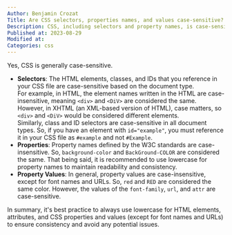 ```yaml
---
Author: Benjamin Crozat
Title: Are CSS selectors, properties names, and values case-sensitive?
Description: CSS, including selectors and property names, is case-sensitive; use lowercase for consistency and to avoid issues.
Published at: 2023-08-29
Modified at: 
Categories: css
---
```


Yes, CSS is generally case-sensitive.

- **Selectors**: The HTML elements, classes, and IDs that you reference in your CSS file are case-sensitive based on the document type.  
For example, in HTML, the element names written in the HTML are case-insensitive, meaning `<div>` and `<DiV>` are considered the same. However, in XHTML (an XML-based version of HTML), case matters, so `<div>` and `<DiV>` would be considered different elements.  
Similarly, class and ID selectors are case-sensitive in all document types. So, if you have an element with `id="example"`, you must reference it in your CSS file as `#example` and not `#Example`.
- **Properties**: Property names defined by the W3C standards are case-insensitive. So, `background-color` and `BackGround-COLOR` are considered the same. That being said, it is recommended to use lowercase for property names to maintain readability and consistency.
- **Property Values**: In general, property values are case-insensitive, except for font names and URLs. So, `red` and `RED` are considered the same color. However, the values of the `font-family`, `url`, and `attr` are case-sensitive.
	
In summary, it's best practice to always use lowercase for HTML elements, attributes, and CSS properties and values (except for font names and URLs) to ensure consistency and avoid any potential issues.